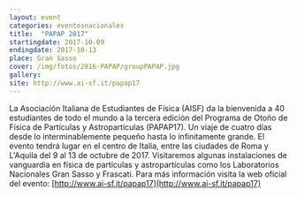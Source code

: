 ```yaml
---
layout: event
categories: eventosnacionales
title:  "PAPAP 2017"
startingdate: 2017-10-09
endingdate: 2017-10-13
place: Gran Sasso
cover: /img/fotos/2016-PAPAP/groupPAPAP.jpg
gallery: 
site: http://www.ai-sf.it/papap17
---
```


La Asociación Italiana de Estudiantes de Física (AISF) da la bienvenida a 40 estudiantes de todo el mundo a la tercera edición del Programa de Otoño de Física de Partículas y Astropartículas (PAPAP17). Un viaje de cuatro días desde lo interminablemente pequeño hasta lo infinitamente grande. El evento tendrá lugar en el centro de Italia, entre las ciudades de Roma y L'Aquila del 9 al 13 de octubre de 2017. Visitaremos algunas instalaciones de vanguardia en física de partículas y astropartículas como los Laboratorios Nacionales Gran Sasso y Frascati.
Para más información visita la web oficial del evento: [http://www.ai-sf.it/papap17](http://www.ai-sf.it/papap17)

